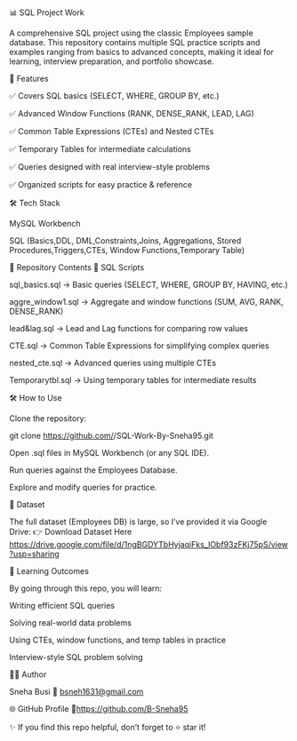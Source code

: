 📊 SQL Project Work

A comprehensive SQL project using the classic Employees sample database.
This repository contains multiple SQL practice scripts and examples ranging from basics to advanced concepts, making it ideal for learning, interview preparation, and portfolio showcase.

🚀 Features

✅ Covers SQL basics (SELECT, WHERE, GROUP BY, etc.)

✅ Advanced Window Functions (RANK, DENSE_RANK, LEAD, LAG)

✅ Common Table Expressions (CTEs) and Nested CTEs

✅ Temporary Tables for intermediate calculations

✅ Queries designed with real interview-style problems

✅ Organized scripts for easy practice & reference

🛠️ Tech Stack

MySQL Workbench

SQL (Basics,DDL, DML,Constraints,Joins, Aggregations, Stored Procedures,Triggers,CTEs, Window Functions,Temporary Table)

📂 Repository Contents
🔹 SQL Scripts

sql_basics.sql
 → Basic queries (SELECT, WHERE, GROUP BY, HAVING, etc.)

aggre_window1.sql
 → Aggregate and window functions (SUM, AVG, RANK, DENSE_RANK)

lead&lag.sql
 → Lead and Lag functions for comparing row values

CTE.sql
 → Common Table Expressions for simplifying complex queries

nested_cte.sql
 → Advanced queries using multiple CTEs

Temporarytbl.sql
 → Using temporary tables for intermediate results

🛠️ How to Use

Clone the repository:

git clone https://github.com/<your-username>/SQL-Work-By-Sneha95.git

Open .sql files in MySQL Workbench (or any SQL IDE).

Run queries against the Employees Database.

Explore and modify queries for practice.

📂 Dataset

The full dataset (Employees DB) is large, so I’ve provided it via Google Drive:
👉 Download Dataset Here
https://drive.google.com/file/d/1ngBGDYTbHyjaqiFks_IObf93zFKj75pS/view?usp=sharing


🎯 Learning Outcomes

By going through this repo, you will learn:

Writing efficient SQL queries

Solving real-world data problems

Using CTEs, window functions, and temp tables in practice

Interview-style SQL problem solving

👩‍💻 Author

Sneha Busi
📧 bsneh1631@gmail.com

🌐 GitHub Profile
💼https://github.com/B-Sneha95

✨ If you find this repo helpful, don’t forget to ⭐ star it!







